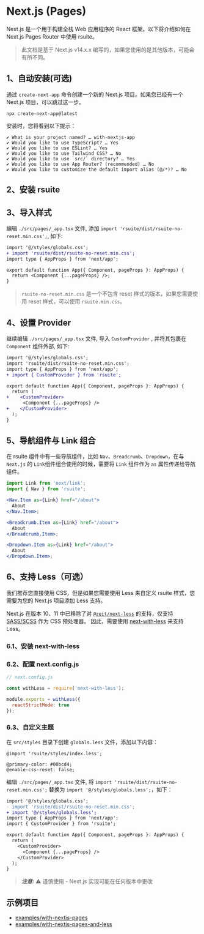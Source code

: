 # Next.js (Pages)

Next.js 是一个用于构建全栈 Web 应用程序的 React 框架。以下将介绍如何在 Next.js Pages Router 中使用 rsuite。

> 此文档是基于 Next.js v14.x.x 编写的，如果您使用的是其他版本，可能会有所不同。

## 1、自动安装(可选)

通过 `create-next-app` 命令创建一个新的 Next.js 项目。如果您已经有一个 Next.js 项目，可以跳过这一步。

```
npx create-next-app@latest
```

安装时，您将看到以下提示：

```
✔ What is your project named? … with-nextjs-app
✔ Would you like to use TypeScript? … Yes
✔ Would you like to use ESLint? … Yes
✔ Would you like to use Tailwind CSS? … No
✔ Would you like to use `src/` directory? … Yes
✔ Would you like to use App Router? (recommended) … No
✔ Would you like to customize the default import alias (@/*)? … No
```

## 2、安装 rsuite

<!--{include:<install-guide>}-->

## 3、导入样式

编辑 `./src/pages/_app.tsx` 文件, 添加 `import 'rsuite/dist/rsuite-no-reset.min.css';`, 如下:

```diff
import '@/styles/globals.css';
+ import 'rsuite/dist/rsuite-no-reset.min.css';
import type { AppProps } from 'next/app';

export default function App({ Component, pageProps }: AppProps) {
  return <Component {...pageProps} />;
}
```

> `rsuite-no-reset.min.css` 是一个不包含 reset 样式的版本，如果您需要使用 reset 样式，可以使用 `rsuite.min.css`。

## 4、设置 Provider

继续编辑 `./src/pages/_app.tsx` 文件, 导入 `CustomProvider` , 并将其包裹在 `Component` 组件外部, 如下:

```diff
import '@/styles/globals.css';
import 'rsuite/dist/rsuite-no-reset.min.css';
import type { AppProps } from 'next/app';
+ import { CustomProvider } from 'rsuite';

export default function App({ Component, pageProps }: AppProps) {
  return (
+    <CustomProvider>
      <Component {...pageProps} />
+    </CustomProvider>
  );
}

```

## 5、导航组件与 Link 组合

在 rsuite 组件中有一些导航组件，比如 `Nav`、`Breadcrumb`、`Dropdown`，在与 `Next.js` 的 `Link`组件组合使用的时候，需要将 `Link` 组件作为 `as` 属性传递给导航组件。

```jsx
import Link from 'next/link';
import { Nav } from 'rsuite';

<Nav.Item as={Link} href="/about">
  About
</Nav.Item>;

<Breadcrumb.Item as={Link} href="/about">
  About
</Breadcrumb.Item>;

<Dropdown.Item as={Link} href="/about">
  About
</Dropdown.Item>;
```

## 6、支持 Less（可选）

我们推荐您直接使用 CSS，但是如果您需要使用 Less 来自定义 rsuite 样式，您需要为您的 Next.js 项目添加 Less 支持。

Next.js 在版本 10、11 中已移除了对 [`@zeit/next-less`](https://www.npmjs.com/package/@zeit/next-less) 的支持，仅支持 [SASS/SCSS](https://sass-lang.com/) 作为 CSS 预处理器。 因此，需要使用 [next-with-less](https://github.com/elado/next-with-less) 来支持 Less。

### 6.1、安装 next-with-less

<!--{include:<install-next-with-less>}-->

### 6.2、配置 next.config.js

```js
// next.config.js

const withLess = require('next-with-less');

module.exports = withLess({
  reactStrictMode: true
});
```

### 6.3、自定义主题

在 `src/styles` 目录下创建 `globals.less` 文件，添加以下内容：

```less
@import 'rsuite/styles/index.less';

@primary-color: #00bcd4;
@enable-css-reset: false;
```

编辑 `./src/pages/_app.tsx` 文件, 将 `import 'rsuite/dist/rsuite-no-reset.min.css';` 替换为 `import '@/styles/globals.less';`，如下：

```diff
import '@/styles/globals.css';
- import 'rsuite/dist/rsuite-no-reset.min.css';
+ import '@/styles/globals.less';
import type { AppProps } from 'next/app';
import { CustomProvider } from 'rsuite';

export default function App({ Component, pageProps }: AppProps) {
  return (
    <CustomProvider>
      <Component {...pageProps} />
    </CustomProvider>
  );
}
```

> **_注意:_** ⚠️ 谨慎使用 - Next.js 实现可能在任何版本中更改

## 示例项目

- [examples/with-nextjs-pages](https://github.com/rsuite/rsuite/tree/main/examples/with-nextjs-pages)
- [examples/with-nextjs-pages-and-less](https://github.com/rsuite/rsuite/tree/main/examples/with-nextjs-pages-and-less)

